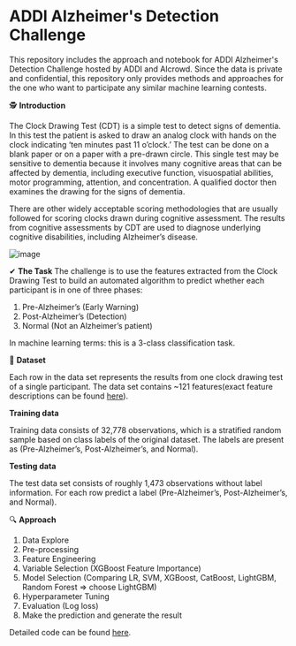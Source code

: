 # ADDI Alzheimer's Detection Challenge
This repository includes the approach and notebook for ADDI Alzheimer's Detection Challenge hosted by ADDI and AIcrowd. Since the data is private and confidential, this repository only provides methods and approaches for the one who want to participate any similar machine learning contests.

🕵️ **Introduction**

The Clock Drawing Test (CDT) is a simple test to detect signs of dementia. In this test the patient is asked to draw an analog clock with hands on the clock indicating ‘ten minutes past 11 o’clock.’ The test can be done on a blank paper or on a paper with a pre-drawn circle. This single test may be sensitive to dementia because it involves many cognitive areas that can be affected by dementia, including executive function, visuospatial abilities, motor programming, attention, and concentration. A qualified doctor then examines the drawing for the signs of dementia.

There are other widely acceptable scoring methodologies that are usually followed for scoring clocks drawn during cognitive assessment. The results from cognitive assessments by CDT are used to diagnose underlying cognitive disabilities, including Alzheimer’s disease.

![image](https://user-images.githubusercontent.com/30295013/121708931-09a32200-caa6-11eb-9216-d7af83414072.png)

✔  **The Task**
The challenge is to use the features extracted from the Clock Drawing Test to build an automated algorithm to predict whether each participant is in one of three phases:

1)    Pre-Alzheimer’s (Early Warning)
2)    Post-Alzheimer’s (Detection)
3)    Normal (Not an Alzheimer’s patient)

In machine learning terms: this is a 3-class classification task.

💾 **Dataset**

Each row in the data set represents the results from one clock drawing test of a single participant. The data set contains ~121 features(exact feature descriptions can be found [here](Feature-Documentation.pdf)).

**Training data**

Training data consists of 32,778 observations, which is a stratified random sample based on class labels of the original dataset. The labels are present as (Pre-Alzheimer’s, Post-Alzheimer’s, and Normal).

**Testing data**

The test data set consists of roughly 1,473  observations without label information. For each row predict a label (Pre-Alzheimer’s, Post-Alzheimer’s, and Normal). 

🔍 **Approach**

1.  Data Explore
2.  Pre-processing
3.  Feature Engineering
4.  Variable Selection (XGBoost Feature Importance)
5.  Model Selection (Comparing LR, SVM, XGBoost, CatBoost, LightGBM, Random Forest => choose LightGBM)
6.  Hyperparameter Tuning
7.  Evaluation (Log loss)
8.  Make the prediction and generate the result

Detailed code can be found [here](ADDI_Alzheimers_Detection.ipynb).

 

